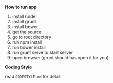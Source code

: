 **How to run app**

1. install node
2. install grunt
3. install bower
4. get the source
5. go to root directory
6. run npm install
7. run bower install
8. run grunt serve to start server
9. open browser (grunt should has open it for you)


**Coding Style**

read `CODESTYLE.md` for detail

